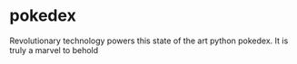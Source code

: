 # pokedex
Revolutionary technology powers this state of the art python pokedex. It is truly a marvel to behold
